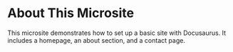 # About This Microsite

This microsite demonstrates how to set up a basic site with Docusaurus. It includes a homepage, an about section, and a contact page.